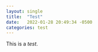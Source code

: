 ```yaml
---
layout: single
title:  "Test"
date:   2022-01-28 20:49:34 -0500
categories: test
---
```

This is a *test*.

